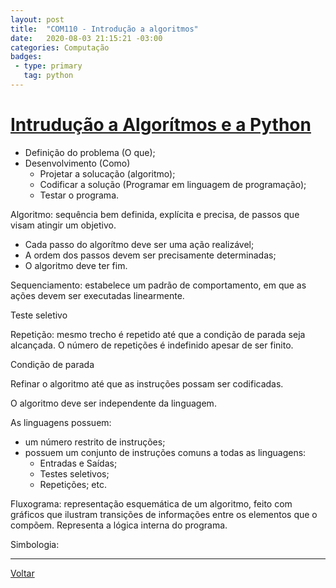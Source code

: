 ```yaml
---
layout: post
title:  "COM110 - Introdução a algoritmos"
date:   2020-08-03 21:15:21 -03:00
categories: Computação
badges:
 - type: primary
   tag: python
---
```


# [Intrudução a Algorítmos e a Python](https://cursos.univesp.br/courses/3163/pages/semana-1?module_item_id=264918)

* Definição do problema (O que);
* Desenvolvimento (Como)
  * Projetar a solucação (algoritmo);
  * Codificar a solução (Programar em linguagem de programação);
  * Testar o programa.


Algoritmo: sequência bem definida, explícita e precisa, de passos que visam atingir um objetivo.
* Cada passo do algorítmo deve ser uma ação realizável;
* A ordem dos passos devem ser precisamente determinadas;
* O algoritmo deve ter fim.

Sequenciamento: estabelece um padrão de comportamento, em que as ações devem ser executadas linearmente. 

Teste seletivo

Repetição: mesmo trecho é repetido até que a condição de parada seja alcançada. O número de repetições é indefinido apesar de ser finito.

Condição de parada


Refinar o algoritmo até que as instruções possam ser codificadas.

O algoritmo deve ser independente da linguagem.

As linguagens possuem:
* um número restrito de instruções;
* possuem um conjunto de instruções comuns a todas as linguagens:
  * Entradas e Saídas;
  * Testes seletivos;
  * Repetições; etc.
  


<!--more-->


Fluxograma: representação esquemática de um algoritmo, feito com gráficos que ilustram transições de informações entre os elementos que o compõem. Representa a lógica interna do programa.

Simbologia: 



<hr/>

[Voltar]({{site.baseurl}}/2020/uri1001)
